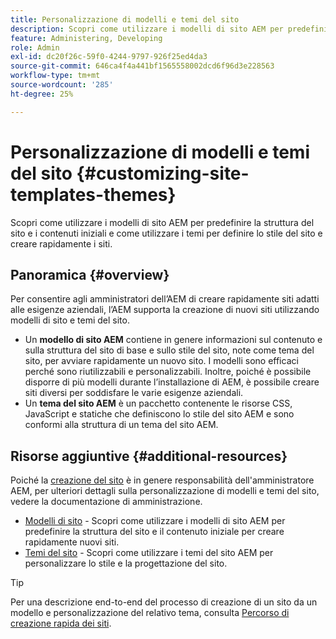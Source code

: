 ```yaml
---
title: Personalizzazione di modelli e temi del sito
description: Scopri come utilizzare i modelli di sito AEM per predefinire la struttura del sito e i contenuti iniziali e come utilizzare i temi per definire lo stile del sito e creare rapidamente i siti.
feature: Administering, Developing
role: Admin
exl-id: dc20f26c-59f0-4244-9797-926f25ed4da3
source-git-commit: 646ca4f4a441bf1565558002dcd6f96d3e228563
workflow-type: tm+mt
source-wordcount: '285'
ht-degree: 25%

---
```


# Personalizzazione di modelli e temi del sito {#customizing-site-templates-themes}

Scopri come utilizzare i modelli di sito AEM per predefinire la struttura del sito e i contenuti iniziali e come utilizzare i temi per definire lo stile del sito e creare rapidamente i siti.

## Panoramica {#overview}

Per consentire agli amministratori dell’AEM di creare rapidamente siti adatti alle esigenze aziendali, l’AEM supporta la creazione di nuovi siti utilizzando modelli di sito e temi del sito.

* Un **modello di sito AEM** contiene in genere informazioni sul contenuto e sulla struttura del sito di base e sullo stile del sito, note come tema del sito, per avviare rapidamente un nuovo sito. I modelli sono efficaci perché sono riutilizzabili e personalizzabili. Inoltre, poiché è possibile disporre di più modelli durante l’installazione di AEM, è possibile creare siti diversi per soddisfare le varie esigenze aziendali.
* Un **tema del sito AEM** è un pacchetto contenente le risorse CSS, JavaScript e statiche che definiscono lo stile del sito AEM e sono conformi alla struttura di un tema del sito AEM.

## Risorse aggiuntive {#additional-resources}

Poiché la [creazione del sito](/help/sites-cloud/administering/site-creation/create-site.md) è in genere responsabilità dell&#39;amministratore AEM, per ulteriori dettagli sulla personalizzazione di modelli e temi del sito, vedere la documentazione di amministrazione.

* [Modelli di sito](/help/sites-cloud/administering/site-creation/site-templates.md) - Scopri come utilizzare i modelli di sito AEM per predefinire la struttura del sito e il contenuto iniziale per creare rapidamente nuovi siti.
* [Temi del sito](/help/sites-cloud/administering/site-creation/site-themes.md) - Scopri come utilizzare i temi del sito AEM per personalizzare lo stile e la progettazione del sito.

>[!TIP]
>
>Per una descrizione end-to-end del processo di creazione di un sito da un modello e personalizzazione del relativo tema, consulta [Percorso di creazione rapida dei siti](/help/journey-sites/quick-site/overview.md).
